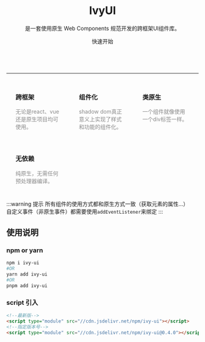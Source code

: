 <div class="header">
    <div>
        <h1>IvyUI</h1>
        <p>是一套使用原生 Web Components 规范开发的跨框架UI组件库。</p>
        <ivy-button type="primary">快速开始</ivy-button>
    </div>
</div>

---

<div class="feature">
    <div class="feature-item">
        <h3>跨框架</h3>
        <p>无论是react、vue还是原生项目均可使用。</p>
    </div>
    <div class="feature-item">
        <h3>组件化</h3>
        <p>shadow dom真正意义上实现了样式和功能的组件化。</p>
    </div>
    <div class="feature-item">
        <h3>类原生</h3>
        <p>一个组件就像使用一个div标签一样。</p>
    </div>
    <div class="feature-item">
        <h3>无依赖</h3>
        <p>纯原生，无需任何预处理器编译。</p>
    </div>
</div>


:::warning 提示
所有组件的使用方式都和原生方式一致（获取元素的属性...）<br>
自定义事件（非原生事件）都需要使用`addEventListener`来绑定
:::


## 使用说明

### npm or yarn

```bash
npm i ivy-ui
#OR
yarn add ivy-ui
#OR
pnpm add ivy-ui
```

### script 引入

```html
<!--最新版-->
<script type="module" src="//cdn.jsdelivr.net/npm/ivy-ui"></script>
<!--指定版本号-->
<script type="module" src="//cdn.jsdelivr.net/npm/ivy-ui@0.4.0"></script>
```


<style scoped>
.header{
    display: flex;
    justify-content: center;
    text-align: center;
    padding: 120px 0 60px;
}
.feature{
    display: flex;
    flex-wrap: wrap;
}
.feature-item{
    flex: 0 0 33%;
    padding: 12px 24px;
    box-sizing: border-box;
}
.feature-item > p {
    color: #898989;
}
</style>